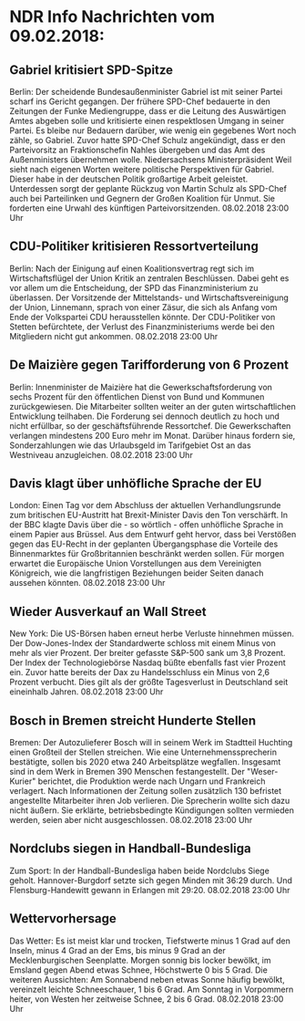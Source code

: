 # NDR Info Nachrichten vom 09.02.2018:


## Gabriel kritisiert SPD-Spitze
Berlin: Der scheidende Bundesaußenminister Gabriel ist mit seiner Partei scharf ins Gericht gegangen. Der frühere SPD-Chef bedauerte in den Zeitungen der Funke Mediengruppe, dass er die Leitung des Auswärtigen Amtes abgeben solle und kritisierte einen respektlosen Umgang in seiner Partei. Es bleibe nur Bedauern darüber, wie wenig ein gegebenes Wort noch zähle, so Gabriel. Zuvor hatte SPD-Chef Schulz angekündigt, dass er den Parteivorsitz an Fraktionschefin Nahles übergeben und das Amt des Außenministers übernehmen wolle. Niedersachsens Ministerpräsident Weil sieht nach eigenen Worten weitere politische Perspektiven für Gabriel. Dieser habe
in der deutschen Politik großartige Arbeit geleistet. Unterdessen sorgt der geplante Rückzug von Martin Schulz als SPD-Chef auch bei Parteilinken und Gegnern der Großen Koalition für Unmut. Sie forderten eine Urwahl des künftigen Parteivorsitzenden. 08.02.2018 23:00 Uhr 

## CDU-Politiker kritisieren Ressortverteilung
Berlin: Nach der Einigung auf einen Koalitionsvertrag regt sich im Wirtschaftsflügel der Union Kritik an zentralen Beschlüssen. Dabei geht es vor allem um die Entscheidung, der SPD das Finanzministerium zu überlassen. Der Vorsitzende der Mittelstands- und Wirtschaftsvereinigung der Union, Linnemann, sprach von einer Zäsur, die sich als Anfang vom Ende der Volkspartei CDU herausstellen könnte. Der CDU-Politiker von Stetten befürchtete, der Verlust des Finanzministeriums werde bei den Mitgliedern nicht gut ankommen. 08.02.2018 23:00 Uhr 

## De Maizière gegen Tarifforderung von 6 Prozent
Berlin: Innenminister de Maizière hat die Gewerkschaftsforderung von sechs Prozent für den öffentlichen Dienst von Bund und Kommunen zurückgewiesen. Die Mitarbeiter sollten weiter an der guten wirtschaftlichen Entwicklung teilhaben. Die Forderung sei dennoch deutlich zu hoch und nicht erfüllbar, so der geschäftsführende Ressortchef. Die Gewerkschaften verlangen mindestens 200 Euro mehr im Monat. Darüber hinaus fordern sie, Sonderzahlungen wie das Urlaubsgeld im Tarifgebiet Ost an das Westniveau anzugleichen. 08.02.2018 23:00 Uhr 

## Davis klagt über unhöfliche Sprache der EU
London: Einen Tag vor dem Abschluss der aktuellen Verhandlungsrunde zum britischen EU-Austritt hat Brexit-Minister Davis den Ton verschärft. In der BBC klagte Davis über die  - so wörtlich - offen unhöfliche Sprache in einem Papier aus Brüssel. Aus dem Entwurf geht hervor, dass bei Verstößen gegen das EU-Recht in der geplanten Übergangsphase die Vorteile des Binnenmarktes für Großbritannien beschränkt werden sollen. Für morgen erwartet die Europäische Union Vorstellungen aus dem Vereinigten Königreich, wie die langfristigen Beziehungen beider Seiten danach aussehen könnten. 08.02.2018 23:00 Uhr 

## Wieder Ausverkauf an Wall Street
New York: Die US-Börsen haben erneut herbe Verluste hinnehmen müssen. Der Dow-Jones-Index der Standardwerte schloss mit einem Minus von mehr als vier Prozent. Der breiter gefasste S&P-500 sank um 3,8 Prozent. Der Index der Technologiebörse Nasdaq büßte ebenfalls fast vier Prozent ein. Zuvor hatte bereits der Dax zu Handelsschluss ein Minus von 2,6 Prozent verbucht. Dies gilt als der größte Tagesverlust in Deutschland seit eineinhalb Jahren. 08.02.2018 23:00 Uhr 

## Bosch in Bremen streicht Hunderte Stellen
Bremen:	Der Autozulieferer Bosch will in seinem Werk im Stadtteil Huchting einen Großteil der Stellen streichen. Wie eine Unternehmenssprecherin bestätigte, sollen bis 2020 etwa 240 Arbeitsplätze wegfallen. Insgesamt sind in dem Werk in Bremen 390 Menschen festangestellt. Der "Weser-Kurier" berichtet, die Produktion werde nach Ungarn und Frankreich verlagert. Nach Informationen der Zeitung sollen zusätzlich 130 befristet angestellte Mitarbeiter ihren Job verlieren. Die Sprecherin wollte sich dazu nicht äußern. Sie erklärte, betriebsbedingte Kündigungen sollten vermieden werden, seien aber nicht ausgeschlossen. 08.02.2018 23:00 Uhr 

## Nordclubs siegen in Handball-Bundesliga
Zum Sport: In der Handball-Bundesliga haben beide Nordclubs Siege geholt. Hannover-Burgdorf setzte sich gegen Minden mit 36:29 durch. Und Flensburg-Handewitt gewann in Erlangen mit 29:20. 08.02.2018 23:00 Uhr 

## Wettervorhersage
Das Wetter: Es ist meist klar und trocken, Tiefstwerte minus 1 Grad auf den Inseln, minus 4 Grad an der Ems, bis minus 9 Grad an der Mecklenburgischen Seenplatte. Morgen sonnig bis locker bewölkt, im Emsland gegen Abend etwas Schnee, Höchstwerte 0 bis 5 Grad. Die weiteren Aussichten: Am Sonnabend neben etwas Sonne häufig bewölkt, vereinzelt leichte Schneeschauer, 1 bis 6 Grad. Am Sonntag in Vorpommern heiter, von Westen her zeitweise Schnee, 2 bis 6 Grad. 08.02.2018 23:00 Uhr 
